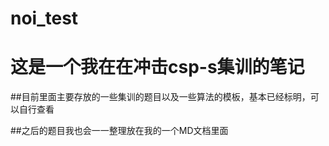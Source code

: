 # noi_test

<h1>这是一个我在在冲击csp-s集训的笔记</h1>

##目前里面主要存放的一些集训的题目以及一些算法的模板，基本已经标明，可以自行查看

##之后的题目我也会一一整理放在我的一个MD文档里面

